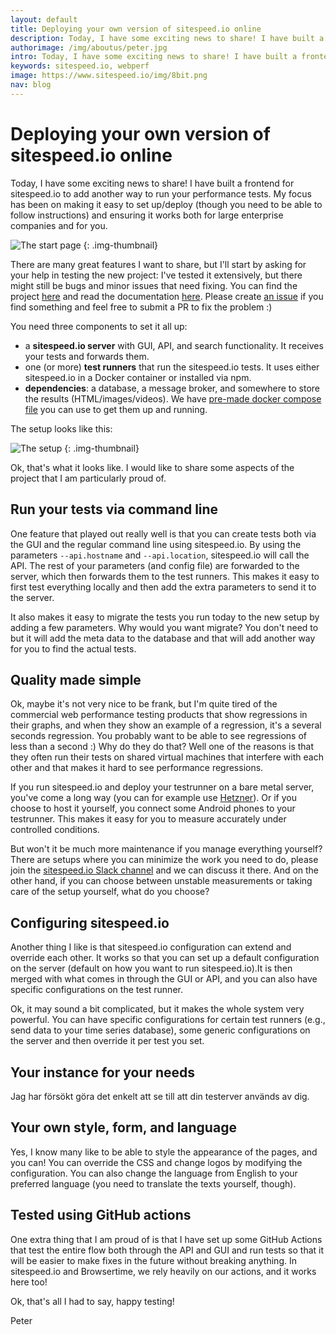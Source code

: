 ```yaml
---
layout: default
title: Deploying your own version of sitespeed.io online
description: Today, I have some exciting news to share! I have built a frontend for sitespeed.io to add another way to run your performance tests.
authorimage: /img/aboutus/peter.jpg
intro: Today, I have some exciting news to share! I have built a frontend for sitespeed.io to add another way to run your performance tests.
keywords: sitespeed.io, webperf
image: https://www.sitespeed.io/img/8bit.png
nav: blog
---
```


# Deploying your own version of sitespeed.io online
Today, I have some exciting news to share! I have built a frontend for sitespeed.io to add another way to run your performance tests. My focus has been on making it easy to set up/deploy (though you need to be able to follow instructions) and ensuring it works both for large enterprise companies and for you.

![The start page]({{site.baseurl}}/img/onlineteststart.png)
{: .img-thumbnail}

There are many great features I want to share, but I'll start by asking for your help in testing the new project: I've tested it extensively, but there might still be bugs and minor issues that need fixing. You can find the project [here](https://github.com/sitespeedio/onlinetes) and read the documentation [here](https://www.sitespeed.io/documentation/onlinetest/). Please create [an issue](https://github.com/sitespeedio/onlinetest/issues/new) if you find something and feel free to submit a PR to fix the problem :)

You need three components to set it all up:
* a **sitespeed.io server** with GUI, API, and search functionality. It receives your tests and forwards them.
* one (or more) **test runners** that run the sitespeed.io tests. It uses either sitespeed.io in a Docker container or installed via npm.
* **dependencies**: a database, a message broker, and somewhere to store the results (HTML/images/videos). We have [pre-made docker compose file](https://github.com/sitespeedio/onlinetest/blob/main/docker-compose.yml) you can use to get them up and running.

The setup looks like this:

![The setup]({{site.baseurl}}/img/onlinetestsetup.png)
{: .img-thumbnail}

Ok, that's what it looks like. I would like to share some aspects of the project that I am particularly proud of.

## Run your tests via command line

One feature that played out really well is that you can create tests both via the GUI and the regular command line using sitespeed.io. By using the parameters `--api.hostname` and `--api.location`, sitespeed.io will call the API. The rest of your parameters (and config file) are forwarded to the server, which then forwards them to the test runners. This makes it easy to first test everything locally and then add the extra parameters to send it to the server.

It also makes it easy to migrate the tests you run today to the new setup by adding a few parameters. Why would you want migrate? You don't need to but it will add the meta data to the database and that will add another way for you to find the actual tests. 

## Quality made simple

Ok, maybe it's not very nice to be frank, but I'm quite tired of the commercial web performance testing products that show regressions in their graphs, and when they show an example of a regression, it's a several seconds regression. You probably want to be able to see regressions of less than a second :) Why do they do that? Well one of the reasons is that they often run their tests on shared virtual machines that interfere with each other and that makes it hard to see performance regressions.

If you run sitespeed.io and deploy your testrunner on a bare metal server, you've come a long way (you can for example use [Hetzner](https://www.hetzner.com)). Or if you choose to host it yourself, you connect some Android phones to your testrunner. This makes it easy for you to measure accurately under controlled conditions.

But won't it be much more maintenance if you manage everything yourself? There are setups where you can minimize the work you need to do, please join the [sitespeed.io Slack channel](https://join.slack.com/t/sitespeedio/shared_invite/zt-296jzr7qs-d6DId2KpEnMPJSQ8_R~WFw) and we can discuss it there. And on the other hand, if you can choose between unstable measurements or taking care of the setup yourself, what do you choose?

## Configuring sitespeed.io

Another thing I like is that sitespeed.io configuration can extend and override each other. It works so that you can set up a default configuration on the server (default on how you want to run sitespeed.io).It is then merged with what comes in through the GUI or API, and you can also have specific configurations on the test runner. 

Ok, it may sound a bit complicated, but it makes the whole system very powerful. You can have specific configurations for certain test runners (e.g., send data to your time series database), some generic configurations on the server and then override it per test you set.

## Your instance for your needs
Jag har försökt göra det enkelt att se till att din testerver används av dig.

## Your own style, form, and language

Yes, I know many like to be able to style the appearance of the pages, and you can! You can override the CSS and change logos by modifying the configuration. You can also change the language from English to your preferred language (you need to translate the texts yourself, though).

## Tested using GitHub actions
One extra thing that I am proud of is that I have set up some GitHub Actions that test the entire flow both through the API and GUI and run tests so that it will be easier to make fixes in the future without breaking anything. In sitespeed.io and Browsertime, we rely heavily on our actions, and it works here too!

Ok, that's all I had to say, happy testing!

Peter